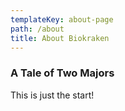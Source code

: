```yaml
---
templateKey: about-page
path: /about
title: About Biokraken
---
```

### A Tale of Two Majors



This is just the start!